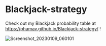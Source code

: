 # Blackjack-strategy

Check out my Blackjack probability table at https://phamav.github.io/Blackjack-strategy/ !

![Screenshot_20230109_060101](https://user-images.githubusercontent.com/91994299/211426290-7e702c08-40c3-491b-ba1c-a2d771ab6fd6.png)
